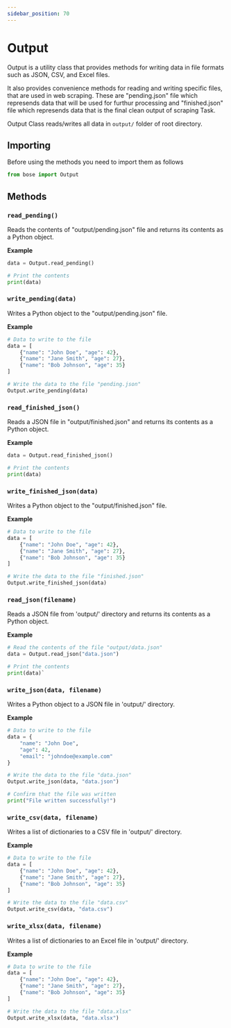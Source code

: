 ```yaml
---
sidebar_position: 70
---
```

# Output

Output is a utility class that provides methods for writing data in file formats such as JSON, CSV, and Excel files.  

It also provides convenience methods for reading and writing specific files, that are used in web scraping. These are "pending.json" file which represends data that will be used for furthur processing and "finished.json" file which represends data that is the final clean output of scraping Task. 

Output Class reads/writes all data in `output/` folder of root directory. 

## Importing 
Before using the methods you need to import them as follows
```python
from bose import Output
```

## Methods


### `read_pending()`

Reads the contents of "output/pending.json" file and returns its contents as a Python object.

**Example**

```python
data = Output.read_pending()

# Print the contents
print(data)
```

### `write_pending(data)`

Writes a Python object to the "output/pending.json" file.

**Example**

```python
# Data to write to the file
data = [
    {"name": "John Doe", "age": 42},
    {"name": "Jane Smith", "age": 27},
    {"name": "Bob Johnson", "age": 35}
]

# Write the data to the file "pending.json"
Output.write_pending(data)
```


### `read_finished_json()`

Reads a JSON file in "output/finished.json" and returns its contents as a Python object.


**Example**

```python
data = Output.read_finished_json()

# Print the contents
print(data)
```

### `write_finished_json(data)`

Writes a Python object to the "output/finished.json" file.

**Example**

```python
# Data to write to the file
data = [
    {"name": "John Doe", "age": 42},
    {"name": "Jane Smith", "age": 27},
    {"name": "Bob Johnson", "age": 35}
]

# Write the data to the file "finished.json"
Output.write_finished_json(data)
```

### `read_json(filename)`

Reads a JSON file from 'output/' directory and returns its contents as a Python object.

**Example**

```python
# Read the contents of the file "output/data.json"
data = Output.read_json("data.json")

# Print the contents
print(data)`
```

### `write_json(data, filename)`

Writes a Python object to a JSON file in 'output/' directory.

**Example**

```python
# Data to write to the file
data = {
    "name": "John Doe",
    "age": 42,
    "email": "johndoe@example.com"
}

# Write the data to the file "data.json"
Output.write_json(data, "data.json")

# Confirm that the file was written
print("File written successfully!")
```

### `write_csv(data, filename)`

Writes a list of dictionaries to a CSV file in 'output/' directory.

**Example**

```python
# Data to write to the file
data = [
    {"name": "John Doe", "age": 42},
    {"name": "Jane Smith", "age": 27},
    {"name": "Bob Johnson", "age": 35}
]

# Write the data to the file "data.csv"
Output.write_csv(data, "data.csv")
```
### `write_xlsx(data, filename)`

Writes a list of dictionaries to an Excel file in 'output/' directory.

**Example**

```python
# Data to write to the file
data = [
    {"name": "John Doe", "age": 42},
    {"name": "Jane Smith", "age": 27},
    {"name": "Bob Johnson", "age": 35}
]

# Write the data to the file "data.xlsx"
Output.write_xlsx(data, "data.xlsx")
```
